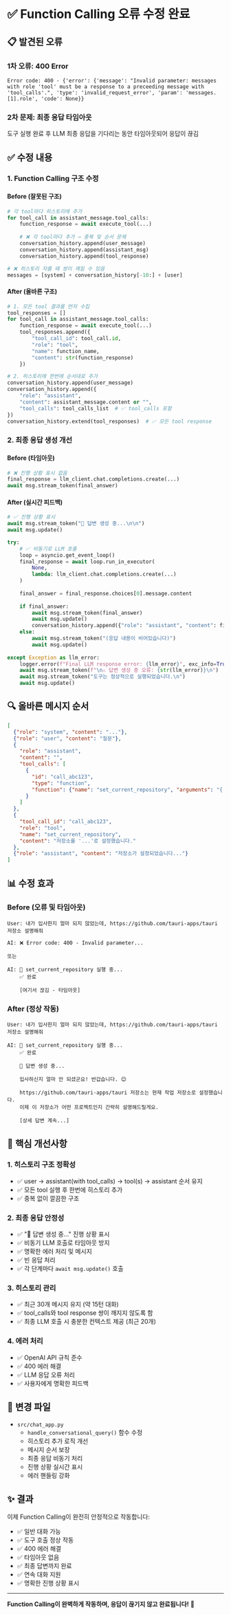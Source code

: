 # ✅ Function Calling 오류 수정 완료

## 📋 발견된 오류

### 1차 오류: 400 Error
```
Error code: 400 - {'error': {'message': "Invalid parameter: messages with role 'tool' must be a response to a preceeding message with 'tool_calls'.", 'type': 'invalid_request_error', 'param': 'messages.[1].role', 'code': None}}
```

### 2차 문제: 최종 응답 타임아웃
도구 실행 완료 후 LLM 최종 응답을 기다리는 동안 타임아웃되어 응답이 끊김

## ✅ 수정 내용

### 1. Function Calling 구조 수정

#### Before (잘못된 구조)
```python
# 각 tool마다 히스토리에 추가
for tool_call in assistant_message.tool_calls:
    function_response = await execute_tool(...)
    
    # ❌ 각 tool마다 추가 → 중복 및 순서 문제
    conversation_history.append(user_message)
    conversation_history.append(assistant_msg)
    conversation_history.append(tool_response)

# ❌ 히스토리 자를 때 쌍이 깨질 수 있음
messages = [system] + conversation_history[-10:] + [user]
```

#### After (올바른 구조)
```python
# 1. 모든 tool 결과를 먼저 수집
tool_responses = []
for tool_call in assistant_message.tool_calls:
    function_response = await execute_tool(...)
    tool_responses.append({
        "tool_call_id": tool_call.id,
        "role": "tool",
        "name": function_name,
        "content": str(function_response)
    })

# 2. 히스토리에 한번에 순서대로 추가
conversation_history.append(user_message)
conversation_history.append({
    "role": "assistant",
    "content": assistant_message.content or "",
    "tool_calls": tool_calls_list  # ✅ tool_calls 포함
})
conversation_history.extend(tool_responses)  # ✅ 모든 tool response
```

### 2. 최종 응답 생성 개선

#### Before (타임아웃)
```python
# ❌ 진행 상황 표시 없음
final_response = llm_client.chat.completions.create(...)
await msg.stream_token(final_answer)
```

#### After (실시간 피드백)
```python
# ✅ 진행 상황 표시
await msg.stream_token("💭 답변 생성 중...\n\n")
await msg.update()

try:
    # ✅ 비동기로 LLM 호출
    loop = asyncio.get_event_loop()
    final_response = await loop.run_in_executor(
        None,
        lambda: llm_client.chat.completions.create(...)
    )
    
    final_answer = final_response.choices[0].message.content
    
    if final_answer:
        await msg.stream_token(final_answer)
        await msg.update()
        conversation_history.append({"role": "assistant", "content": final_answer})
    else:
        await msg.stream_token("(응답 내용이 비어있습니다)")
        await msg.update()
        
except Exception as llm_error:
    logger.error(f"Final LLM response error: {llm_error}", exc_info=True)
    await msg.stream_token(f"\n⚠️ 답변 생성 중 오류: {str(llm_error)}\n")
    await msg.stream_token("도구는 정상적으로 실행되었습니다.\n")
    await msg.update()
```

## 🔍 올바른 메시지 순서

```json
[
  {"role": "system", "content": "..."},
  {"role": "user", "content": "질문"},
  {
    "role": "assistant",
    "content": "",
    "tool_calls": [
      {
        "id": "call_abc123",
        "type": "function",
        "function": {"name": "set_current_repository", "arguments": "{...}"}
      }
    ]
  },
  {
    "tool_call_id": "call_abc123",
    "role": "tool",
    "name": "set_current_repository",
    "content": "저장소를 '...'로 설정했습니다."
  },
  {"role": "assistant", "content": "저장소가 설정되었습니다..."}
]
```

## 📊 수정 효과

### Before (오류 및 타임아웃)
```
User: 내가 입사한지 얼마 되지 않았는데, https://github.com/tauri-apps/tauri 저장소 설명해줘

AI: ❌ Error code: 400 - Invalid parameter...

또는

AI: 🔧 set_current_repository 실행 중...
    ✅ 완료
    
    [여기서 끊김 - 타임아웃]
```

### After (정상 작동)
```
User: 내가 입사한지 얼마 되지 않았는데, https://github.com/tauri-apps/tauri 저장소 설명해줘

AI: 🔧 set_current_repository 실행 중...
    ✅ 완료
    
    💭 답변 생성 중...
    
    입사하신지 얼마 안 되셨군요! 반갑습니다. 😊
    
    https://github.com/tauri-apps/tauri 저장소는 현재 작업 저장소로 설정했습니다.
    이제 이 저장소가 어떤 프로젝트인지 간략히 설명해드릴게요.
    
    [상세 답변 계속...]
```

## 🎯 핵심 개선사항

### 1. 히스토리 구조 정확성
- ✅ user → assistant(with tool_calls) → tool(s) → assistant 순서 유지
- ✅ 모든 tool 실행 후 한번에 히스토리 추가
- ✅ 중복 없이 깔끔한 구조

### 2. 최종 응답 안정성
- ✅ "💭 답변 생성 중..." 진행 상황 표시
- ✅ 비동기 LLM 호출로 타임아웃 방지
- ✅ 명확한 에러 처리 및 메시지
- ✅ 빈 응답 처리
- ✅ 각 단계마다 `await msg.update()` 호출

### 3. 히스토리 관리
- ✅ 최근 30개 메시지 유지 (약 15턴 대화)
- ✅ tool_calls와 tool response 쌍이 깨지지 않도록 함
- ✅ 최종 LLM 호출 시 충분한 컨텍스트 제공 (최근 20개)

### 4. 에러 처리
- ✅ OpenAI API 규칙 준수
- ✅ 400 에러 해결
- ✅ LLM 응답 오류 처리
- ✅ 사용자에게 명확한 피드백

## 📝 변경 파일

- `src/chat_app.py`
  - `handle_conversational_query()` 함수 수정
  - 히스토리 추가 로직 개선
  - 메시지 순서 보장
  - 최종 응답 비동기 처리
  - 진행 상황 실시간 표시
  - 에러 핸들링 강화

## ✨ 결과

이제 Function Calling이 완전히 안정적으로 작동합니다:
- ✅ 일반 대화 가능
- ✅ 도구 호출 정상 작동
- ✅ 400 에러 해결
- ✅ 타임아웃 없음
- ✅ 최종 답변까지 완료
- ✅ 연속 대화 지원
- ✅ 명확한 진행 상황 표시

---

**Function Calling이 완벽하게 작동하며, 응답이 끊기지 않고 완료됩니다!** 🎉

